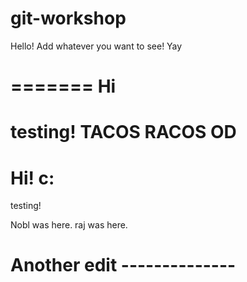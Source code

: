 # git-workshop

Hello! Add whatever you want to see!
Yay


=======
Hi
=======

testing!
TACOS RACOS OD
=======

Hi! c:
=======

testing!







Nobl was here.
raj was here.




Another edit --------------
=======

